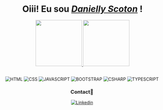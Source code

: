 <div align="center">
<div align="center">  
    <h1>Oiii! Eu sou <a href="https://www.linkedin.com/in/danielly-scoton-361b4a248/"><i>Danielly Scoton</i></a> !</h1>
</div>

<div align="center">
  <a href="https://github.com/DaniScoton">
    <img height="150em" src="https://github-readme-stats.vercel.app/api?username=DaniScoton&count_private=true&include_all_commits=true&show_icons=true&theme=dracula&hide_border=false&show_owner=true"/>
    <img height="150em" src="https://github-readme-stats.vercel.app/api/top-langs/?username=DaniScoton&theme=dracula&hide_border=false&&layout=compact"/>
  </a>
</div>
    
<div align="center" style="display: inline-block; margin-right: 3px">
    <br>

![HTML](https://img.shields.io/badge/HTML5-E34F26?style=for-the-badge&logo=html5&logoColor=white) ![CSS](https://img.shields.io/badge/CSS3-1572B6?style=for-the-badge&logo=css3&logoColor=white) ![JAVASCRIPT](https://img.shields.io/badge/JavaScript-323330?style=for-the-badge&logo=javascript&logoColor=F7DF1E) ![BOOTSTRAP](https://img.shields.io/badge/Bootstrap-563D7C?style=for-the-badge&logo=bootstrap&logoColor=white)
![CSHARP](https://img.shields.io/badge/Csharp-6DB33F?style=for-the-badge&logo=csharp&logoColor=white) ![TYPESCRIPT](https://img.shields.io/badge/TypeScript-1572B6?style=for-the-badge&logo=css3&logoColor=white)

### Contact📱

[![Linkedin](https://img.shields.io/badge/LinkedIn-0077B5?style=for-the-badge&logo=linkedin&logoColor=white)](https://www.linkedin.com/in/danielly-scoton/)

